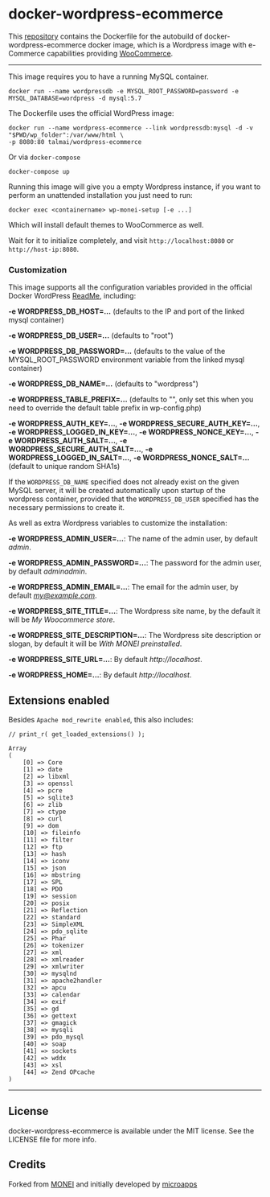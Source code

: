 # docker-wordpress-ecommerce
This [repository](https://github.com/talmai/docker-wordpress-ecommerce) contains the Dockerfile for the autobuild of docker-wordpress-ecommerce docker image, which is a Wordpress image with e-Commerce capabilities providing [WooCommerce](https://github.com/woocommerce/woommerce).

---

This image requires you to have a running MySQL container.

    docker run --name wordpressdb -e MYSQL_ROOT_PASSWORD=password -e MYSQL_DATABASE=wordpress -d mysql:5.7

The Dockerfile uses the official WordPress image:

    docker run --name wordpress-ecommerce --link wordpressdb:mysql -d -v "$PWD/wp_folder":/var/www/html \
    -p 8080:80 talmai/wordpress-ecommerce

Or via `docker-compose`

    docker-compose up

Running this image will give you a empty Wordpress instance, if you want to perform an unattended installation you just need to run:
    
    docker exec <containername> wp-monei-setup [-e ...]

Which will install default themes to WooCommerce as well.

Wait for it to initialize completely, and visit `http://localhost:8080` or `http://host-ip:8080`.

### Customization

This image supports all the configuration variables provided in the official Docker WordPress [ReadMe](https://github.com/docker-library/docs/tree/master/wordpress), including:

**-e WORDPRESS_DB_HOST=...** (defaults to the IP and port of the linked mysql container)

**-e WORDPRESS_DB_USER=...** (defaults to "root")

**-e WORDPRESS_DB_PASSWORD=...** (defaults to the value of the MYSQL_ROOT_PASSWORD environment variable from the linked mysql container)

**-e WORDPRESS_DB_NAME=...** (defaults to "wordpress")

**-e WORDPRESS_TABLE_PREFIX=...** (defaults to "", only set this when you need to override the default table prefix in wp-config.php)

**-e WORDPRESS_AUTH_KEY=...**, **-e WORDPRESS_SECURE_AUTH_KEY=...**, **-e WORDPRESS_LOGGED_IN_KEY=...**, **-e WORDPRESS_NONCE_KEY=...**, **-e WORDPRESS_AUTH_SALT=...**, **-e WORDPRESS_SECURE_AUTH_SALT=...**, **-e WORDPRESS_LOGGED_IN_SALT=...**, **-e WORDPRESS_NONCE_SALT=...** (default to unique random SHA1s)

If the `WORDPRESS_DB_NAME` specified does not already exist on the given MySQL server, it will be created automatically upon startup of the wordpress container, provided that the `WORDPRESS_DB_USER` specified has the necessary permissions to create it.

As well as extra Wordpress variables to customize the installation:

**-e WORDPRESS_ADMIN_USER=...**: The name of the admin user, by default *admin*.

**-e WORDPRESS_ADMIN_PASSWORD=...**: The password for the admin user, by default *adminadmin*.

**-e WORDPRESS_ADMIN_EMAIL=...**: The email for the admin user, by default *my@example.com*.

**-e WORDPRESS_SITE_TITLE=...**: The Wordpress site name, by the default it will be *My Woocommerce store*.

**-e WORDPRESS_SITE_DESCRIPTION=...**: The Wordpress site description or slogan, by default it will be *With MONEI preinstalled*.

**-e WORDPRESS_SITE_URL=...**: By default *http://localhost*.

**-e WORDPRESS_HOME=...**: By default *http://localhost*.

## Extensions enabled

Besides `Apache mod_rewrite enabled`, this also includes:

```
// print_r( get_loaded_extensions() );

Array
(
    [0] => Core
    [1] => date
    [2] => libxml
    [3] => openssl
    [4] => pcre
    [5] => sqlite3
    [6] => zlib
    [7] => ctype
    [8] => curl
    [9] => dom
    [10] => fileinfo
    [11] => filter
    [12] => ftp
    [13] => hash
    [14] => iconv
    [15] => json
    [16] => mbstring
    [17] => SPL
    [18] => PDO
    [19] => session
    [20] => posix
    [21] => Reflection
    [22] => standard
    [23] => SimpleXML
    [24] => pdo_sqlite
    [25] => Phar
    [26] => tokenizer
    [27] => xml
    [28] => xmlreader
    [29] => xmlwriter
    [30] => mysqlnd
    [31] => apache2handler
    [32] => apcu
    [33] => calendar
    [34] => exif
    [35] => gd
    [36] => gettext
    [37] => gmagick
    [38] => mysqli
    [39] => pdo_mysql
    [40] => soap
    [41] => sockets
    [42] => wddx
    [43] => xsl
    [44] => Zend OPcache
)
```

---

## License
docker-wordpress-ecommerce is available under the MIT license. See the LICENSE file for more info.

## Credits
Forked from [MONEI](https://github.com/MONEI/wordpress-monei) and initially developed by [microapps](http://microapps.com/)

